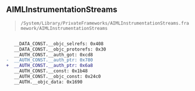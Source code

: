 ## AIMLInstrumentationStreams

> `/System/Library/PrivateFrameworks/AIMLInstrumentationStreams.framework/AIMLInstrumentationStreams`

```diff

   __DATA_CONST.__objc_selrefs: 0x408
   __DATA_CONST.__objc_protorefs: 0x30
   __AUTH_CONST.__auth_got: 0xcd8
-  __AUTH_CONST.__auth_ptr: 0x780
+  __AUTH_CONST.__auth_ptr: 0x6a8
   __AUTH_CONST.__const: 0x1b48
   __AUTH_CONST.__objc_const: 0x24c0
   __AUTH.__objc_data: 0x1690

```
